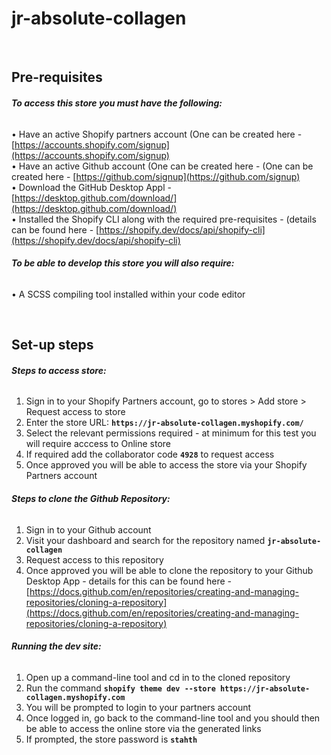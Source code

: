 # jr-absolute-collagen

<br>

**<h2>Pre-requisites</h2>**

**<h6>To access this store you must have the following:</h6>**

• Have an active Shopify partners account (One can be created here - [https://accounts.shopify.com/signup](https://accounts.shopify.com/signup)<br>
• Have an active Github account (One can be created here - (One can be created here - [https://github.com/signup](https://github.com/signup)<br>
• Download the GitHub Desktop Appl - [https://desktop.github.com/download/](https://desktop.github.com/download/)<br>
• Installed the Shopify CLI along with the required pre-requisites - (details can be found here - [https://shopify.dev/docs/api/shopify-cli](https://shopify.dev/docs/api/shopify-cli)

**<h6>To be able to develop this store you will also require:</h6>**

• A SCSS compiling tool installed within your code editor

<br>

**<h2>Set-up steps</h2>**

**<h6>Steps to access store:</h6>**

1. Sign in to your Shopify Partners account, go to stores > Add store > Request access to store
2. Enter the store URL: **`https://jr-absolute-collagen.myshopify.com/`**
3. Select the relevant permissions required - at minimum for this test you will require acccess to Online store
4. If required add the collaborator code **`4928`** to request access
5. Once approved you will be able to access the store via your Shopify Partners account

**<h6>Steps to clone the Github Repository:</h6>**

1. Sign in to your Github account
2. Visit your dashboard and search for the repository named **`jr-absolute-collagen`**
3. Request access to this repository
4. Once approved you will be able to clone the repository to your Github Desktop App - details for this can be found here - [https://docs.github.com/en/repositories/creating-and-managing-repositories/cloning-a-repository](https://docs.github.com/en/repositories/creating-and-managing-repositories/cloning-a-repository)

**<h6>Running the dev site:</h6>**

1. Open up a command-line tool and cd in to the cloned repository
2. Run the command **`shopify theme dev --store https://jr-absolute-collagen.myshopify.com`**
3. You will be prompted to login to your partners account
4. Once logged in, go back to the command-line tool and you should then be able to access the online store via the generated links
5. If prompted, the store password is **`stahth`**
